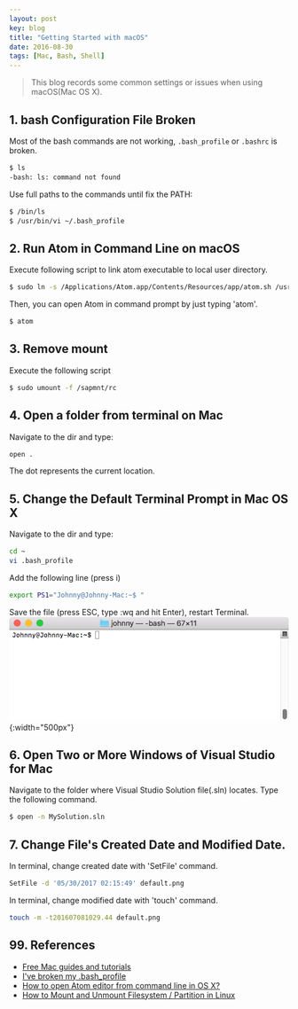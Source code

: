 ```yaml
---
layout: post
key: blog
title: "Getting Started with macOS"
date: 2016-08-30
tags: [Mac, Bash, Shell]
---
```


> This blog records some common settings or issues when using macOS(Mac OS X).

## 1. bash Configuration File Broken
Most of the bash commands are not working, `.bash_profile` or `.bashrc` is broken.
```sh
$ ls
-bash: ls: command not found
```
Use full paths to the commands until fix the PATH:
```sh
$ /bin/ls
$ /usr/bin/vi ~/.bash_profile
```

## 2. Run Atom in Command Line on macOS
Execute following script to link atom executable to local user directory.
```sh
$ sudo ln -s /Applications/Atom.app/Contents/Resources/app/atom.sh /usr/local/bin/atom
```
Then, you can open Atom in command prompt by just typing 'atom'.
```sh
$ atom
```

## 3. Remove mount
Execute the following script

```sh
$ sudo umount -f /sapmnt/rc
```

## 4. Open a folder from terminal on Mac
Navigate to the dir and type:
```sh
open .
```
The dot represents the current location.

## 5. Change the Default Terminal Prompt in Mac OS X
Navigate to the dir and type:
```sh
cd ~
vi .bash_profile
```
Add the following line (press i)
```sh
export PS1="Johnny@Johnny-Mac:~$ "
```
Save the file (press ESC, type :wq and hit Enter), restart Terminal.
![image](/public/posts/2016-08-30/terminalname.png){:width="500px"}

## 6. Open Two or More Windows of Visual Studio for Mac
Navigate to the folder where Visual Studio Solution file(.sln) locates. Type the following command.
```sh
$ open -n MySolution.sln
```

## 7. Change File's Created Date and Modified Date.
In terminal, change created date with 'SetFile' command.
```sh
SetFile -d '05/30/2017 02:15:49' default.png
```
In terminal, change modified date with 'touch' command.
```sh
touch -m -t201607081029.44 default.png
```

## 99. References
* [Free Mac guides and tutorials](http://www.macforbeginners.com/)
* [I've broken my .bash_profile](http://superuser.com/questions/170332/ive-broken-my-bash-profile)
* [How to open Atom editor from command line in OS X?](http://stackoverflow.com/questions/22390709/open-atom-editor-from-command-line)
* [How to Mount and Unmount Filesystem / Partition in Linux ](http://www.thegeekstuff.com/2013/01/mount-umount-examples/?utm_source=tuicool)
